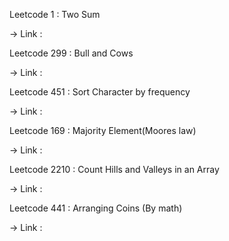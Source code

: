 Leetcode 1 :  Two Sum

-> Link : 

Leetcode 299 : Bull and Cows 

-> Link : 

Leetcode 451 : Sort Character by frequency

-> Link : 

Leetcode 169 : Majority Element(Moores law)

-> Link : 

Leetcode 2210 : Count Hills and Valleys in an Array

-> Link : 

Leetcode 441 : Arranging Coins (By math) 

-> Link : 
